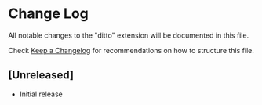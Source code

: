 # Change Log

All notable changes to the "ditto" extension will be documented in this file.

Check [Keep a Changelog](http://keepachangelog.com/) for recommendations on how to structure this file.

## [Unreleased]

- Initial release